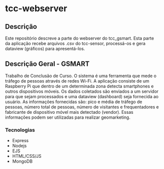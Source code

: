 # tcc-webserver
## Descrição
Este repositório descreve a parte do webserver do tcc_gsmart. Esta parte da aplicação recebe arquivos .csv do tcc-sensor, processá-os e gera dataview (gráficos) para apresentá-los. 

## Descrição Geral - GSMART
Trabalho de Conclusão de Curso. O sistema é uma ferramenta que mede o tráfego de pessoas através de redes Wi-Fi. A aplicação consiste de um Raspberry Pi que dentro de um determinada zona detecta smartphones e outros dispositivos móveis. Os dados coletados são enviados a um servidor para que sejam processados e uma dataview (dashboard) seja fornecida ao usuário. As informações fornecidas são: pico e média de tráfego de pessoas, número total de pessoas,  número de visitantes e frequentadores e fabricante de dispositivo móvel mais detectado (vendor). Essas informações podem ser utilizadas para realizar geomarketing.

### Tecnologias
* Express
* Nodejs
* EJS
* HTML/CSS/JS
* MongoDB
